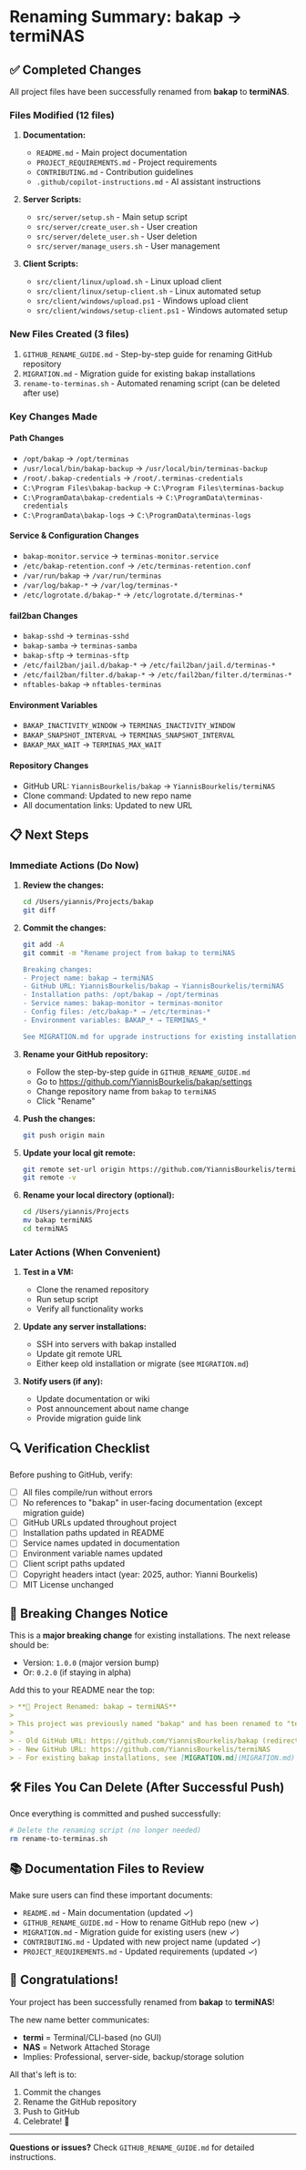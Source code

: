 # Renaming Summary: bakap → termiNAS

## ✅ Completed Changes

All project files have been successfully renamed from **bakap** to **termiNAS**.

### Files Modified (12 files)

1. **Documentation:**
   - `README.md` - Main project documentation
   - `PROJECT_REQUIREMENTS.md` - Project requirements
   - `CONTRIBUTING.md` - Contribution guidelines
   - `.github/copilot-instructions.md` - AI assistant instructions

2. **Server Scripts:**
   - `src/server/setup.sh` - Main setup script
   - `src/server/create_user.sh` - User creation
   - `src/server/delete_user.sh` - User deletion
   - `src/server/manage_users.sh` - User management

3. **Client Scripts:**
   - `src/client/linux/upload.sh` - Linux upload client
   - `src/client/linux/setup-client.sh` - Linux automated setup
   - `src/client/windows/upload.ps1` - Windows upload client
   - `src/client/windows/setup-client.ps1` - Windows automated setup

### New Files Created (3 files)

1. `GITHUB_RENAME_GUIDE.md` - Step-by-step guide for renaming GitHub repository
2. `MIGRATION.md` - Migration guide for existing bakap installations
3. `rename-to-terminas.sh` - Automated renaming script (can be deleted after use)

### Key Changes Made

#### Path Changes
- `/opt/bakap` → `/opt/terminas`
- `/usr/local/bin/bakap-backup` → `/usr/local/bin/terminas-backup`
- `/root/.bakap-credentials` → `/root/.terminas-credentials`
- `C:\Program Files\bakap-backup` → `C:\Program Files\terminas-backup`
- `C:\ProgramData\bakap-credentials` → `C:\ProgramData\terminas-credentials`
- `C:\ProgramData\bakap-logs` → `C:\ProgramData\terminas-logs`

#### Service & Configuration Changes
- `bakap-monitor.service` → `terminas-monitor.service`
- `/etc/bakap-retention.conf` → `/etc/terminas-retention.conf`
- `/var/run/bakap` → `/var/run/terminas`
- `/var/log/bakap-*` → `/var/log/terminas-*`
- `/etc/logrotate.d/bakap-*` → `/etc/logrotate.d/terminas-*`

#### fail2ban Changes
- `bakap-sshd` → `terminas-sshd`
- `bakap-samba` → `terminas-samba`
- `bakap-sftp` → `terminas-sftp`
- `/etc/fail2ban/jail.d/bakap-*` → `/etc/fail2ban/jail.d/terminas-*`
- `/etc/fail2ban/filter.d/bakap-*` → `/etc/fail2ban/filter.d/terminas-*`
- `nftables-bakap` → `nftables-terminas`

#### Environment Variables
- `BAKAP_INACTIVITY_WINDOW` → `TERMINAS_INACTIVITY_WINDOW`
- `BAKAP_SNAPSHOT_INTERVAL` → `TERMINAS_SNAPSHOT_INTERVAL`
- `BAKAP_MAX_WAIT` → `TERMINAS_MAX_WAIT`

#### Repository Changes
- GitHub URL: `YiannisBourkelis/bakap` → `YiannisBourkelis/termiNAS`
- Clone command: Updated to new repo name
- All documentation links: Updated to new URL

## 📋 Next Steps

### Immediate Actions (Do Now)

1. **Review the changes:**
   ```bash
   cd /Users/yiannis/Projects/bakap
   git diff
   ```

2. **Commit the changes:**
   ```bash
   git add -A
   git commit -m "Rename project from bakap to termiNAS

   Breaking changes:
   - Project name: bakap → termiNAS  
   - GitHub URL: YiannisBourkelis/bakap → YiannisBourkelis/termiNAS
   - Installation paths: /opt/bakap → /opt/terminas
   - Service names: bakap-monitor → terminas-monitor
   - Config files: /etc/bakap-* → /etc/terminas-*
   - Environment variables: BAKAP_* → TERMINAS_*
   
   See MIGRATION.md for upgrade instructions for existing installations."
   ```

3. **Rename your GitHub repository:**
   - Follow the step-by-step guide in `GITHUB_RENAME_GUIDE.md`
   - Go to https://github.com/YiannisBourkelis/bakap/settings
   - Change repository name from `bakap` to `termiNAS`
   - Click "Rename"

4. **Push the changes:**
   ```bash
   git push origin main
   ```

5. **Update your local git remote:**
   ```bash
   git remote set-url origin https://github.com/YiannisBourkelis/termiNAS.git
   git remote -v
   ```

6. **Rename your local directory (optional):**
   ```bash
   cd /Users/yiannis/Projects
   mv bakap termiNAS
   cd termiNAS
   ```

### Later Actions (When Convenient)

1. **Test in a VM:**
   - Clone the renamed repository
   - Run setup script
   - Verify all functionality works

2. **Update any server installations:**
   - SSH into servers with bakap installed
   - Update git remote URL
   - Either keep old installation or migrate (see `MIGRATION.md`)

3. **Notify users (if any):**
   - Update documentation or wiki
   - Post announcement about name change
   - Provide migration guide link

## 🔍 Verification Checklist

Before pushing to GitHub, verify:

- [ ] All files compile/run without errors
- [ ] No references to "bakap" in user-facing documentation (except migration guide)
- [ ] GitHub URLs updated throughout project
- [ ] Installation paths updated in README
- [ ] Service names updated in documentation
- [ ] Environment variable names updated
- [ ] Client script paths updated
- [ ] Copyright headers intact (year: 2025, author: Yianni Bourkelis)
- [ ] MIT License unchanged

## 📝 Breaking Changes Notice

This is a **major breaking change** for existing installations. The next release should be:
- Version: `1.0.0` (major version bump)
- Or: `0.2.0` (if staying in alpha)

Add this to your README near the top:

```markdown
> **🔔 Project Renamed: bakap → termiNAS**
>
> This project was previously named "bakap" and has been renamed to "termiNAS" to better reflect its purpose as a terminal-based Network Attached Storage solution with immutable snapshots.
>
> - Old GitHub URL: https://github.com/YiannisBourkelis/bakap (redirects automatically)
> - New GitHub URL: https://github.com/YiannisBourkelis/termiNAS
> - For existing bakap installations, see [MIGRATION.md](MIGRATION.md)
```

## 🛠️ Files You Can Delete (After Successful Push)

Once everything is committed and pushed successfully:

```bash
# Delete the renaming script (no longer needed)
rm rename-to-terminas.sh
```

## 📚 Documentation Files to Review

Make sure users can find these important documents:

- `README.md` - Main documentation (updated ✓)
- `GITHUB_RENAME_GUIDE.md` - How to rename GitHub repo (new ✓)
- `MIGRATION.md` - Migration guide for existing users (new ✓)
- `CONTRIBUTING.md` - Updated with new project name (updated ✓)
- `PROJECT_REQUIREMENTS.md` - Updated requirements (updated ✓)

## 🎉 Congratulations!

Your project has been successfully renamed from **bakap** to **termiNAS**!

The new name better communicates:
- **termi** = Terminal/CLI-based (no GUI)
- **NAS** = Network Attached Storage
- Implies: Professional, server-side, backup/storage solution

All that's left is to:
1. Commit the changes
2. Rename the GitHub repository  
3. Push to GitHub
4. Celebrate! 🎊

---

**Questions or issues?** Check `GITHUB_RENAME_GUIDE.md` for detailed instructions.
